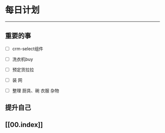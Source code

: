
# 每日计划
---
## 重要的事

- [ ]  crm-select组件
- [ ]  洗衣机buy
- [ ]  预定货拉拉
- [ ]  装 网
- [ ]  整理
      厨具、碗
      衣服
      杂物
     



## 提升自己

  



## [[00.index]]










